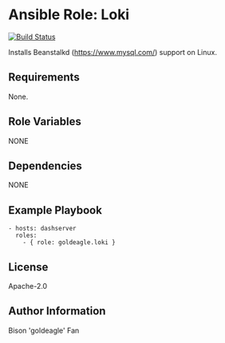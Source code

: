 # Ansible Role: Loki

[![Build Status](https://travis-ci.org/geerlingguy/ansible-role-php-mysql.svg?branch=master)](https://travis-ci.org/geerlingguy/ansible-role-php-mysql)

Installs Beanstalkd (https://www.mysql.com/) support on Linux.

## Requirements

None.

## Role Variables

NONE

## Dependencies

NONE

## Example Playbook

    - hosts: dashserver
      roles:
        - { role: goldeagle.loki }

## License

Apache-2.0

## Author Information

Bison 'goldeagle' Fan
